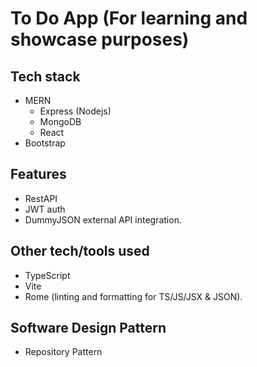 # To Do App (For learning and showcase purposes)

## Tech stack

- MERN
  - Express (Nodejs)
  - MongoDB
  - React
- Bootstrap

## Features

- RestAPI
- JWT auth
- DummyJSON external API integration.

## Other tech/tools used

- TypeScript
- Vite
- Rome (linting and formatting for TS/JS/JSX & JSON).

## Software Design Pattern

- Repository Pattern
